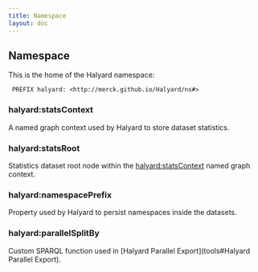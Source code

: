 ```yaml
---
title: Namespace
layout: doc
---
```

## Namespace
This is the home of the Halyard namespace:
```
 PREFIX halyard: <http://merck.github.io/Halyard/ns#>
 ```
### <a name="statsContext"></a> halyard:statsContext
A named graph context used by Halyard to store dataset statistics.

### <a name="statsRoot"></a> halyard:statsRoot
Statistics dataset root node within the [halyard:statsContext](#statsContext) named graph context.

### <a name="namespacePrefix"></a> halyard:namespacePrefix
Property used by Halyard to persist namespaces inside the datasets.

### <a name="parallelSplitBy"></a> halyard:parallelSplitBy
Custom SPARQL function used in [Halyard Parallel Export](tools#Halyard Parallel Export).
